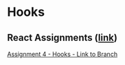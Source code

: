 # Hooks

## React Assignments ([link](https://github.com/ilkkamtk/WSK/blob/main/Week4/01-react-start.md))

[Assignment 4 - Hooks - Link to Branch](https://github.com/TonyKarlin/WSD-React/tree/hooks)

